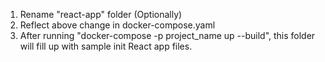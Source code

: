 1. Rename "react-app" folder (Optionally)
2. Reflect above change in docker-compose.yaml 
3. After running "docker-compose -p project_name up --build", this folder will fill up with sample init React app files.